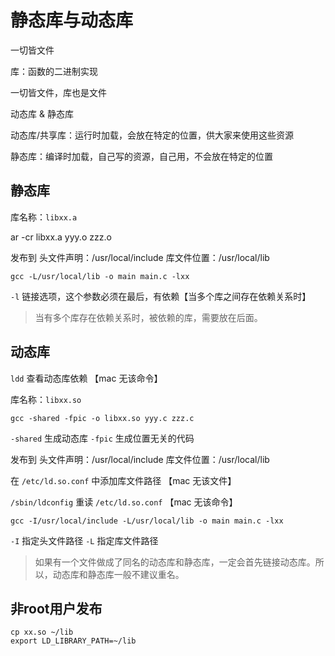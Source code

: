 # 静态库与动态库

一切皆文件

库：函数的二进制实现

一切皆文件，库也是文件

动态库 & 静态库

动态库/共享库：运行时加载，会放在特定的位置，供大家来使用这些资源

静态库：编译时加载，自己写的资源，自己用，不会放在特定的位置

## 静态库

库名称：`libxx.a`

ar -cr libxx.a yyy.o zzz.o

发布到
头文件声明：/usr/local/include
库文件位置：/usr/local/lib

```
gcc -L/usr/local/lib -o main main.c -lxx
```

`-l` 链接选项，这个参数必须在最后，有依赖【当多个库之间存在依赖关系时】

> 当有多个库存在依赖关系时，被依赖的库，需要放在后面。

## 动态库

`ldd` 查看动态库依赖 【mac 无该命令】

库名称：`libxx.so`

```
gcc -shared -fpic -o libxx.so yyy.c zzz.c
```

`-shared` 生成动态库
`-fpic` 生成位置无关的代码

发布到
头文件声明：/usr/local/include
库文件位置：/usr/local/lib

在 `/etc/ld.so.conf` 中添加库文件路径 【mac 无该文件】

`/sbin/ldconfig` 重读   `/etc/ld.so.conf` 【mac 无该命令】



```
gcc -I/usr/local/include -L/usr/local/lib -o main main.c -lxx
```

`-I` 指定头文件路径
`-L` 指定库文件路径

> 如果有一个文件做成了同名的动态库和静态库，一定会首先链接动态库。所以，动态库和静态库一般不建议重名。

## 非root用户发布

```
cp xx.so ~/lib
export LD_LIBRARY_PATH=~/lib
```
